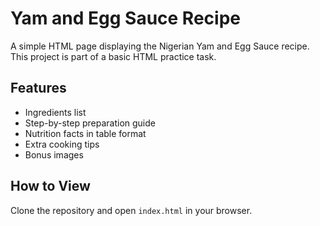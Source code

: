 # Yam and Egg Sauce Recipe

A simple HTML page displaying the Nigerian Yam and Egg Sauce recipe.  
This project is part of a basic HTML practice task.

## Features
- Ingredients list
- Step-by-step preparation guide
- Nutrition facts in table format
- Extra cooking tips
- Bonus images

## How to View
Clone the repository and open `index.html` in your browser.

